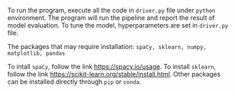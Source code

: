 To run the program, execute all the code in `driver.py` file under `python` environment. The program will run the pipeline
and report the result of model evaluation. To tune the model, hyperparameters are set in `driver.py` file.

The packages that may require installation: `spaCy, sklearn, numpy, matplotlib, pandas`

To intall `spaCy`, follow the link https://spacy.io/usage. To install `sklearn`, follow the link 
https://scikit-learn.org/stable/install.html. Other packages can be installed directly 
through `pip` or `conda`.

